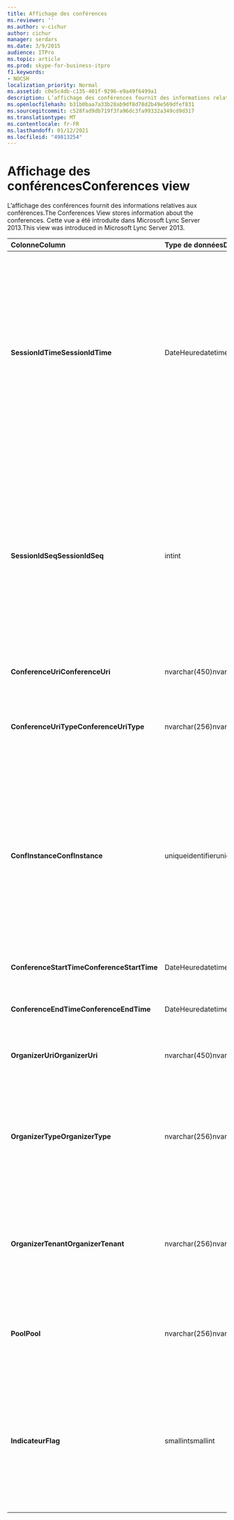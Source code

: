 ```yaml
---
title: Affichage des conférences
ms.reviewer: ''
ms.author: v-cichur
author: cichur
manager: serdars
ms.date: 3/9/2015
audience: ITPro
ms.topic: article
ms.prod: skype-for-business-itpro
f1.keywords:
- NOCSH
localization_priority: Normal
ms.assetid: c0e5c4db-c135-401f-9296-e9a49f6499a1
description: L’affichage des conférences fournit des informations relatives aux conférences. Cette vue a été introduite dans Microsoft Lync Server 2013.
ms.openlocfilehash: b31b0baa7a33b28ab9df8d78d2b49e569dfef831
ms.sourcegitcommit: c528fad9db719f3fa96dc3fa99332a349cd9d317
ms.translationtype: MT
ms.contentlocale: fr-FR
ms.lasthandoff: 01/12/2021
ms.locfileid: "49813254"
---
```

# <a name="conferences-view"></a><span data-ttu-id="cb2a4-104">Affichage des conférences</span><span class="sxs-lookup"><span data-stu-id="cb2a4-104">Conferences view</span></span>
 
<span data-ttu-id="cb2a4-105">L’affichage des conférences fournit des informations relatives aux conférences.</span><span class="sxs-lookup"><span data-stu-id="cb2a4-105">The Conferences View stores information about the conferences.</span></span> <span data-ttu-id="cb2a4-106">Cette vue a été introduite dans Microsoft Lync Server 2013.</span><span class="sxs-lookup"><span data-stu-id="cb2a4-106">This view was introduced in Microsoft Lync Server 2013.</span></span>
  
|<span data-ttu-id="cb2a4-107">**Colonne**</span><span class="sxs-lookup"><span data-stu-id="cb2a4-107">**Column**</span></span>|<span data-ttu-id="cb2a4-108">**Type de données**</span><span class="sxs-lookup"><span data-stu-id="cb2a4-108">**Data Type**</span></span>|<span data-ttu-id="cb2a4-109">**Détails**</span><span class="sxs-lookup"><span data-stu-id="cb2a4-109">**Details**</span></span>|
|:-----|:-----|:-----|
|<span data-ttu-id="cb2a4-110">**SessionIdTime**</span><span class="sxs-lookup"><span data-stu-id="cb2a4-110">**SessionIdTime**</span></span> <br/> |<span data-ttu-id="cb2a4-111">DateHeure</span><span class="sxs-lookup"><span data-stu-id="cb2a4-111">datetime</span></span>  <br/> |<span data-ttu-id="cb2a4-112">Heure de la demande de session.</span><span class="sxs-lookup"><span data-stu-id="cb2a4-112">Time of session request.</span></span> <span data-ttu-id="cb2a4-113">Utilisé conjointement avec SessionIdSeq pour identifier de manière unique une session.</span><span class="sxs-lookup"><span data-stu-id="cb2a4-113">Used in conjunction with SessionIdSeq to uniquely identify a session.</span></span> <span data-ttu-id="cb2a4-114">Pour plus d’informations, voir le tableau Dialogs dans Skype Entreprise [Server 2015.](dialogs.md)</span><span class="sxs-lookup"><span data-stu-id="cb2a4-114">See the [Dialogs table in Skype for Business Server 2015](dialogs.md) for more information.</span></span> <br/> |
|<span data-ttu-id="cb2a4-115">**SessionIdSeq**</span><span class="sxs-lookup"><span data-stu-id="cb2a4-115">**SessionIdSeq**</span></span> <br/> |<span data-ttu-id="cb2a4-116">int</span><span class="sxs-lookup"><span data-stu-id="cb2a4-116">int</span></span>  <br/> |<span data-ttu-id="cb2a4-117">Numéro d’identification de la session.</span><span class="sxs-lookup"><span data-stu-id="cb2a4-117">ID number to identify the session.</span></span> <span data-ttu-id="cb2a4-118">Utilisé conjointement avec SessionIdTime pour identifier de manière unique une session.</span><span class="sxs-lookup"><span data-stu-id="cb2a4-118">Used in conjunction with SessionIdTime to uniquely identify a session.</span></span> <span data-ttu-id="cb2a4-119">Pour plus d’informations, voir le tableau Dialogs dans Skype Entreprise [Server 2015.](dialogs.md)</span><span class="sxs-lookup"><span data-stu-id="cb2a4-119">See the [Dialogs table in Skype for Business Server 2015](dialogs.md) for more information.</span></span> <br/> |
|<span data-ttu-id="cb2a4-120">**ConferenceUri**</span><span class="sxs-lookup"><span data-stu-id="cb2a4-120">**ConferenceUri**</span></span> <br/> |<span data-ttu-id="cb2a4-121">nvarchar(450)</span><span class="sxs-lookup"><span data-stu-id="cb2a4-121">nvarchar(450)</span></span>  <br/> |<span data-ttu-id="cb2a4-122">URI de la conférence.</span><span class="sxs-lookup"><span data-stu-id="cb2a4-122">URI for the conference.</span></span>  <br/> |
|<span data-ttu-id="cb2a4-123">**ConferenceUriType**</span><span class="sxs-lookup"><span data-stu-id="cb2a4-123">**ConferenceUriType**</span></span> <br/> |<span data-ttu-id="cb2a4-124">nvarchar(256)</span><span class="sxs-lookup"><span data-stu-id="cb2a4-124">nvarchar(256)</span></span>  <br/> |<span data-ttu-id="cb2a4-125">Type de l’URI de la conférence.</span><span class="sxs-lookup"><span data-stu-id="cb2a4-125">Type of the conference URI.</span></span> <span data-ttu-id="cb2a4-126">Pour plus [d’informations, voir la table UriTypes.](uritypes.md)</span><span class="sxs-lookup"><span data-stu-id="cb2a4-126">See the [UriTypes table](uritypes.md) for more information.</span></span> <br/> |
|<span data-ttu-id="cb2a4-127">**ConfInstance**</span><span class="sxs-lookup"><span data-stu-id="cb2a4-127">**ConfInstance**</span></span> <br/> |<span data-ttu-id="cb2a4-128">uniqueidentifier</span><span class="sxs-lookup"><span data-stu-id="cb2a4-128">uniqueidentifier</span></span>  <br/> |<span data-ttu-id="cb2a4-p106">Utilisé pour les conférences périodiques. Chaque instance d’une conférence périodique a la même valeur ConferenceUri, mais une valeur ConfInstance différente.</span><span class="sxs-lookup"><span data-stu-id="cb2a4-p106">Used for recurring conferences. Each instance of a recurring conference has the same ConferenceUri but a different ConfInstance.</span></span>  <br/> |
|<span data-ttu-id="cb2a4-131">**ConferenceStartTime**</span><span class="sxs-lookup"><span data-stu-id="cb2a4-131">**ConferenceStartTime**</span></span> <br/> |<span data-ttu-id="cb2a4-132">DateHeure</span><span class="sxs-lookup"><span data-stu-id="cb2a4-132">datetime</span></span>  <br/> |<span data-ttu-id="cb2a4-133">Heure de début de la conférence.</span><span class="sxs-lookup"><span data-stu-id="cb2a4-133">Starting time for the conference.</span></span>  <br/> |
|<span data-ttu-id="cb2a4-134">**ConferenceEndTime**</span><span class="sxs-lookup"><span data-stu-id="cb2a4-134">**ConferenceEndTime**</span></span> <br/> |<span data-ttu-id="cb2a4-135">DateHeure</span><span class="sxs-lookup"><span data-stu-id="cb2a4-135">datetime</span></span>  <br/> |<span data-ttu-id="cb2a4-136">Heure de fin de la conférence.</span><span class="sxs-lookup"><span data-stu-id="cb2a4-136">Ending time for the conference.</span></span>  <br/> |
|<span data-ttu-id="cb2a4-137">**OrganizerUri**</span><span class="sxs-lookup"><span data-stu-id="cb2a4-137">**OrganizerUri**</span></span> <br/> |<span data-ttu-id="cb2a4-138">nvarchar(450)</span><span class="sxs-lookup"><span data-stu-id="cb2a4-138">nvarchar(450)</span></span>  <br/> |<span data-ttu-id="cb2a4-139">URI de l’utilisateur qui a organisé la conférence.</span><span class="sxs-lookup"><span data-stu-id="cb2a4-139">URI of the user who organized the conference.</span></span>  <br/> |
|<span data-ttu-id="cb2a4-140">**OrganizerType**</span><span class="sxs-lookup"><span data-stu-id="cb2a4-140">**OrganizerType**</span></span> <br/> |<span data-ttu-id="cb2a4-141">nvarchar(256)</span><span class="sxs-lookup"><span data-stu-id="cb2a4-141">nvarchar(256)</span></span>  <br/> |<span data-ttu-id="cb2a4-142">Type de l’URI de l’utilisateur qui a organisé la conférence.</span><span class="sxs-lookup"><span data-stu-id="cb2a4-142">Type of URI of the user who organized the conference.</span></span> <span data-ttu-id="cb2a4-143">Pour plus [d’informations, voir la table UriTypes.](uritypes.md)</span><span class="sxs-lookup"><span data-stu-id="cb2a4-143">See the [UriTypes table](uritypes.md) for more information.</span></span> <br/> |
|<span data-ttu-id="cb2a4-144">**OrganizerTenant**</span><span class="sxs-lookup"><span data-stu-id="cb2a4-144">**OrganizerTenant**</span></span> <br/> |<span data-ttu-id="cb2a4-145">nvarchar(256)</span><span class="sxs-lookup"><span data-stu-id="cb2a4-145">nvarchar(256)</span></span>  <br/> |<span data-ttu-id="cb2a4-146">Locataire de l’utilisateur qui a organisé la conférence.</span><span class="sxs-lookup"><span data-stu-id="cb2a4-146">Tenant of the user who organized the conference.</span></span> <span data-ttu-id="cb2a4-147">Pour plus [d’informations, voir la table Tenants.](tenants.md)</span><span class="sxs-lookup"><span data-stu-id="cb2a4-147">See the [Tenants table](tenants.md) for more information.</span></span> <br/> |
|<span data-ttu-id="cb2a4-148">**Pool**</span><span class="sxs-lookup"><span data-stu-id="cb2a4-148">**Pool**</span></span> <br/> |<span data-ttu-id="cb2a4-149">nvarchar(256)</span><span class="sxs-lookup"><span data-stu-id="cb2a4-149">nvarchar(256)</span></span>  <br/> |<span data-ttu-id="cb2a4-150">Nom de domaine complet du pool ayant hébergé la conférence.</span><span class="sxs-lookup"><span data-stu-id="cb2a4-150">Fully qualified domain name of the pool that hosted the conference.</span></span>  <br/> |
|<span data-ttu-id="cb2a4-151">**Indicateur**</span><span class="sxs-lookup"><span data-stu-id="cb2a4-151">**Flag**</span></span> <br/> |<span data-ttu-id="cb2a4-152">smallint</span><span class="sxs-lookup"><span data-stu-id="cb2a4-152">smallint</span></span>  <br/> |<span data-ttu-id="cb2a4-p109">Masque de bits qui contient les attributs de la conférence. Les valeurs possibles sont les suivantes :</span><span class="sxs-lookup"><span data-stu-id="cb2a4-p109">Bit mask that contains Conference Attributes. Possible values are:</span></span>  <br/> <span data-ttu-id="cb2a4-155">0X01 - Transaction synthétique</span><span class="sxs-lookup"><span data-stu-id="cb2a4-155">0X01 - Synthetic Transaction</span></span>  <br/> |
   

